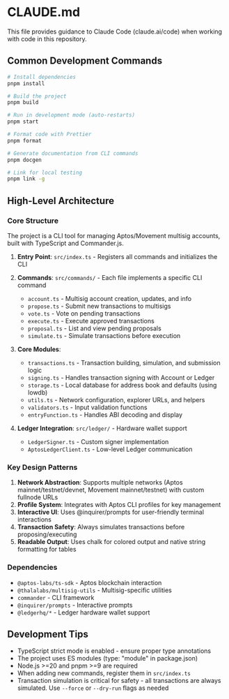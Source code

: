 # CLAUDE.md

This file provides guidance to Claude Code (claude.ai/code) when working with code in this repository.

## Common Development Commands

```bash
# Install dependencies
pnpm install

# Build the project
pnpm build

# Run in development mode (auto-restarts)
pnpm start

# Format code with Prettier
pnpm format

# Generate documentation from CLI commands
pnpm docgen

# Link for local testing
pnpm link -g
```

## High-Level Architecture

### Core Structure

The project is a CLI tool for managing Aptos/Movement multisig accounts, built with TypeScript and Commander.js.

1. **Entry Point**: `src/index.ts` - Registers all commands and initializes the CLI
2. **Commands**: `src/commands/` - Each file implements a specific CLI command
   - `account.ts` - Multisig account creation, updates, and info
   - `propose.ts` - Submit new transactions to multisigs
   - `vote.ts` - Vote on pending transactions
   - `execute.ts` - Execute approved transactions
   - `proposal.ts` - List and view pending proposals
   - `simulate.ts` - Simulate transactions before execution

3. **Core Modules**:
   - `transactions.ts` - Transaction building, simulation, and submission logic
   - `signing.ts` - Handles transaction signing with Account or Ledger
   - `storage.ts` - Local database for address book and defaults (using lowdb)
   - `utils.ts` - Network configuration, explorer URLs, and helpers
   - `validators.ts` - Input validation functions
   - `entryFunction.ts` - Handles ABI decoding and display

4. **Ledger Integration**: `src/ledger/` - Hardware wallet support
   - `LedgerSigner.ts` - Custom signer implementation
   - `AptosLedgerClient.ts` - Low-level Ledger communication

### Key Design Patterns

1. **Network Abstraction**: Supports multiple networks (Aptos mainnet/testnet/devnet, Movement mainnet/testnet) with custom fullnode URLs
2. **Profile System**: Integrates with Aptos CLI profiles for key management
3. **Interactive UI**: Uses @inquirer/prompts for user-friendly terminal interactions
4. **Transaction Safety**: Always simulates transactions before proposing/executing
5. **Readable Output**: Uses chalk for colored output and native string formatting for tables

### Dependencies

- `@aptos-labs/ts-sdk` - Aptos blockchain interaction
- `@thalalabs/multisig-utils` - Multisig-specific utilities
- `commander` - CLI framework
- `@inquirer/prompts` - Interactive prompts
- `@ledgerhq/*` - Ledger hardware wallet support

## Development Tips

- TypeScript strict mode is enabled - ensure proper type annotations
- The project uses ES modules (type: "module" in package.json)
- Node.js >=20 and pnpm >=9 are required
- When adding new commands, register them in `src/index.ts`
- Transaction simulation is critical for safety - all transactions are always simulated. Use `--force` or `--dry-run` flags as needed

